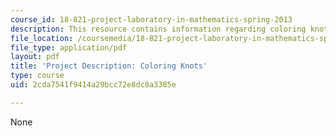 ```yaml
---
course_id: 18-821-project-laboratory-in-mathematics-spring-2013
description: This resource contains information regarding coloring knots.
file_location: /coursemedia/18-821-project-laboratory-in-mathematics-spring-2013/2cda7541f9414a29bcc72e8dc8a3385e_MIT18_821S13_pjct_col_knt.pdf
file_type: application/pdf
layout: pdf
title: 'Project Description: Coloring Knots'
type: course
uid: 2cda7541f9414a29bcc72e8dc8a3385e

---
```

None